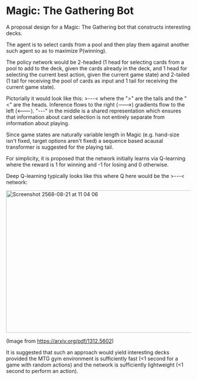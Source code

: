 # Magic: The Gathering Bot

A proposal design for a Magic: The Gathering bot that constructs interesting decks.

The agent is to select cards from a pool and then play them against another such agent so as to maximize P(winning).

The policy network would be 2-headed (1 head for selecting cards from a pool to add to the deck, given the cards already in the deck, and 1 head for selecting the current best action, given the current game state) and 2-tailed (1 tail for receiving the pool of cards as input and 1 tail for receiving the current game state).

Pictorially it would look like this: >---< where the ">" are the tails and the "<" are the heads. Inference flows to the right (--->) gradients flow to the left (<---). "---" in the middle is a shared representation which ensures that information about card selection is not entirely separate from information about playing.

Since game states are naturally variable length in Magic (e.g. hand-size isn't fixed, target options aren't fixed) a sequence based acausal transformer is suggested for the playing tail.

For simplicity, it is proposed that the network initially learns via Q-learning where the reward is 1 for winning and -1 for losing and 0 otherwise.

Deep Q-learning typically looks like this where Q here would be the >---< network:

<img width="744" height="389" alt="Screenshot 2568-08-21 at 11 04 06" src="https://github.com/user-attachments/assets/eaed3f12-e960-4fec-b902-d8d0939cd69f" />

(Image from https://arxiv.org/pdf/1312.5602)

It is suggested that such an approach would yield interesting decks provided the MTG gym environment is sufficiently fast (<1 second for a game with random actions) and the network is sufficiently lightweight (<1 second to perform an action).
